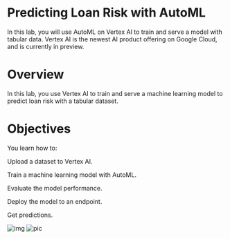 # Predicting Loan Risk with AutoML
In this lab, you will use AutoML on Vertex AI to train and serve a model with tabular data. Vertex AI is the newest AI product offering on Google Cloud, and is currently in preview.

# Overview
In this lab, you use Vertex AI to train and serve a machine learning model to predict loan risk with a tabular dataset.

# Objectives
You learn how to:

Upload a dataset to Vertex AI.

Train a machine learning model with AutoML.

Evaluate the model performance.

Deploy the model to an endpoint.

Get predictions.

![img](https://www.databricks.com/en-website-assets/static/83d692198cde0132da8bf8349bdc1f13/30f3b/Glass-Box-Approach-to-AutoML-1-light.png)
![pic](https://miro.medium.com/v2/resize:fit:1400/1*CC5ty8K5kacSEsxodLBx7g.png)
